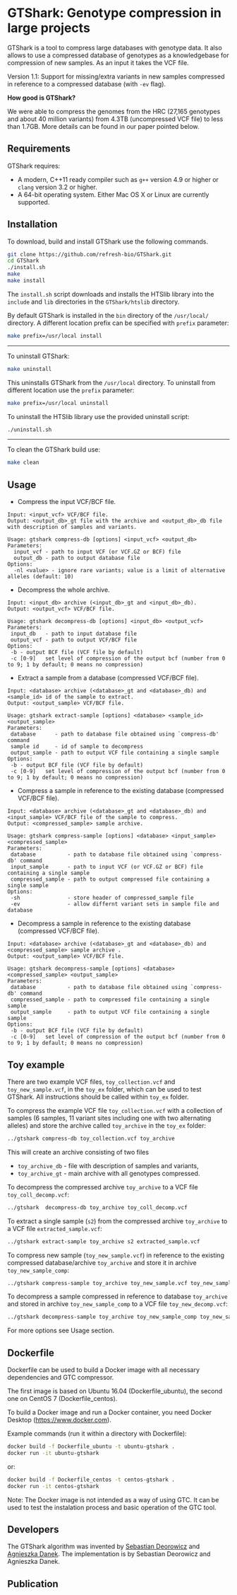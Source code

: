 # GTShark: Genotype compression in large projects

GTShark is a tool to compress large databases with genotype data. It also allows to use a compressed database of genotypes as a knowledgebase for compression of new samples. As an input it takes the VCF file. 

Version 1.1: Support for missing/extra variants in new samples compressed in reference to a compressed database (with ```-ev``` flag).

**How good is GTShark?**

We were able to compress the genomes from the HRC (27,165 genotypes and about 40 million variants) from 4.3TB (uncompressed VCF file) to less than 1.7GB. More details can be found in our paper pointed below.


Requirements
--------------

GTShark requires:

* A modern, C++11 ready compiler such as `g++` version 4.9 or higher or `clang` version 3.2 or higher.
* A 64-bit operating system. Either Mac OS X or Linux are currently supported.

Installation
--------------

To download, build and install GTShark use the following commands.
```sh
git clone https://github.com/refresh-bio/GTShark.git
cd GTShark
./install.sh 
make
make install
```
The `install.sh` script downloads and installs the HTSlib library into the `include` and `lib` directories in the `GTShark/htslib` directory. 

By default GTShark is installed in the `bin` directory of the `/usr/local/` directory. A different location prefix can be specified with `prefix` parameter:
```sh
make prefix=/usr/local install
```
---
To uninstall GTShark:
```sh
make uninstall
```
This uninstalls GTShark from the `/usr/local` directory. To uninstall from different location use the `prefix` parameter:
```sh
make prefix=/usr/local uninstall
```
To uninstall the HTSlib library use the provided uninstall script:
```sh
./uninstall.sh 
```
---
To clean the GTShark build use:
```sh
make clean
```
Usage
--------------
* Compress the input VCF/BCF file.
```
Input: <input_vcf> VCF/BCF file. 
Output: <output_db>_gt file with the archive and <output_db>_db file with description of samples and variants.

Usage: gtshark compress-db [options] <input_vcf> <output_db>
Parameters:
  input_vcf - path to input VCF (or VCF.GZ or BCF) file
  output_db - path to output database file
Options:
  -nl <value> - ignore rare variants; value is a limit of alternative alleles (default: 10)
  ```
  
 * Decompress the whole archive.
 ```
Input: <input_db> archive (<input_db>_gt and <input_db>_db). 
Output: <output_vcf> VCF/BCF file.
 
Usage: gtshark decompress-db [options] <input_db> <output_vcf>
Parameters:
  input_db   - path to input database file
  output_vcf - path to output VCF/BCF file
Options:
  -b - output BCF file (VCF file by default)
  -c [0-9]   set level of compression of the output bcf (number from 0 to 9; 1 by default; 0 means no compression)	
 ```
 
 * Extract a sample from a database (compressed VCF/BCF file).
 ```
Input: <database> archive (<database>_gt and <database>_db) and <sample_id> id of the sample to extract.
Output: <output_sample> VCF/BCF file.

Usage: gtshark extract-sample [options] <database> <sample_id> <output_sample>
Parameters:
  database      - path to database file obtained using `compress-db' command
  sample id     - id of sample to decompress
  output_sample - path to output VCF file containing a single sample
Options:
  -b - output BCF file (VCF file by default)
  -c [0-9]   set level of compression of the output bcf (number from 0 to 9; 1 by default; 0 means no compression)
 ```
 
* Compress a sample in reference to the existing database (compressed VCF/BCF file).
 ```
Input: <database> archive (<database>_gt and <database>_db) and <input_sample> VCF/BCF file of the sample to compress.
Output: <compressed_sample> sample archive.

Usage: gtshark compress-sample [options] <database> <input_sample> <compressed_sample>
Parameters:
  database          - path to database file obtained using `compress-db' command
  input_sample      - path to input VCF (or VCF.GZ or BCF) file containing a single sample
  compressed_sample - path to output compressed file containing a single sample
Options:
  -sh               - store header of compressed_sample file
  -ev               - allow differnt variant sets in sample file and database
 ```


* Decompress a sample in reference to the existing database (compressed VCF/BCF file).
 ```
Input: <database> archive (<database>_gt and <database>_db) and <compressed_sample> sample archive .
Output: <output_sample> VCF/BCF file.

Usage: gtshark decompress-sample [options] <database> <compressed_sample> <output_sample>
Parameters:
  database          - path to database file obtained using `compress-db' command
  compressed_sample - path to compressed file containing a single sample
  output_sample     - path to output VCF file containing a single sample
Options:
  -b - output BCF file (VCF file by default)
  -c [0-9]   set level of compression of the output bcf (number from 0 to 9; 1 by default; 0 means no compression)	
 ```
 
 
Toy example
--------------

There are two example VCF files, `toy_collection.vcf` and `toy_new_sample.vcf`, in the `toy_ex` folder, which can be used to test GTShark. All instructions should be called within `toy_ex` folder.

To compress the example VCF file `toy_collection.vcf` with a collection of samples (6 samples, 11 variant sites including one with two alternating alleles) and store the archive called `toy_archive` in the `toy_ex` folder:
```sh
../gtshark compress-db toy_collection.vcf toy_archive
```
This will create an archive consisting of two files
* `toy_archive_db` - file with description of samples and variants,
* `toy_archive_gt` - main archive with all genotypes compressed.

To decompress the compressed archive `toy_archive` to a VCF file `toy_coll_decomp.vcf`:
```sh
../gtshark  decompress-db toy_archive toy_coll_decomp.vcf
```

To extract a single sample (`s2`) from the compressed archive `toy_archive` to a VCF file `extracted_sample.vcf`:
```sh
../gtshark extract-sample toy_archive s2 extracted_sample.vcf
```

To compress new sample (`toy_new_sample.vcf`) in reference to the existing compressed database/archive `toy_archive` and store it in archive `toy_new_sample_comp`:
```sh
../gtshark compress-sample toy_archive toy_new_sample.vcf toy_new_sample_comp
```

To decompress a sample compressed in reference to database `toy_archive` and stored in archive `toy_new_sample_comp` to a VCF file `toy_new_decomp.vcf`:
```sh
../gtshark decompress-sample toy_archive toy_new_sample_comp toy_new_sample_decomp.vcf
```

For more options see Usage section.


Dockerfile
--------------
Dockerfile can be used to build a Docker image with all necessary dependencies and GTC compressor. 

The first image is based on Ubuntu 16.04 (Dockerfile_ubuntu), the second one on CentOS 7 (Dockerfile_centos). 

To build a Docker image and run a Docker container, you need Docker Desktop (https://www.docker.com). 

Example commands (run it within a directory with Dockerfile):
```sh
docker build -f Dockerfile_ubuntu -t ubuntu-gtshark .
docker run -it ubuntu-gtshark
```
or:
```sh
docker build -f Dockerfile_centos -t centos-gtshark .
docker run -it centos-gtshark
```

Note: The Docker image is not intended as a way of using GTC. It can be used to test the instalation process and basic operation of the GTC tool.



Developers
--------------
The GTShark algorithm was invented by [Sebastian Deorowicz](https://github.com/sebastiandeorowicz) and [Agnieszka Danek](https://github.com/agnieszkadanek).
The implementation is by Sebastian Deorowicz and Agnieszka Danek.

Publication
--------------

<!--- Danek, A., Deorowicz, S., GTC: an attempt to maintenance of huge genome collections compressed, [bioRxiv](http://biorxiv.org/content/early/2017/04/28/131649), 2017; --->

